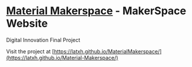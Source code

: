 # [Material Makerspace](https://latxh.github.io/MaterialMakerspace/) - MakerSpace Website

Digital Innovation Final Project

Visit the project at [https://latxh.github.io/MaterialMakerspace/](https://latxh.github.io/Material-Makerspace/)
